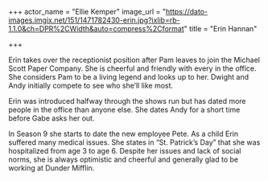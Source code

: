 +++
actor_name = "Ellie Kemper"
image_url = "https://dato-images.imgix.net/151/1471782430-erin.jpg?ixlib=rb-1.1.0&ch=DPR%2CWidth&auto=compress%2Cformat"
title = "Erin Hannan"

+++

Erin takes over the receptionist position after Pam leaves to join the Michael Scott Paper Company. She is cheerful and friendly with every in the office. She considers Pam to be a living legend and looks up to her. Dwight and Andy initially compete to see who she’ll like most.

Erin was introduced halfway through the shows run but has dated more people in the office than anyone else. She dates Andy for a short time before Gabe asks her out.

In Season 9 she starts to date the new employee Pete. As a child Erin suffered many medical issues. She states in “St. Patrick’s Day” that she was hospitalized from age 3 to age 6. Despite her issues and lack of social norms, she is always optimistic and cheerful and generally glad to be working at Dunder Mifflin.